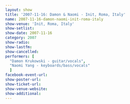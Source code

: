```yaml
---
layout: show
title: '2007-11-16: Damon & Naomi - Init, Roma, Italy'
name: 2007-11-16-damon-naomi-init-roma-italy
show-venue: 'Init, Roma, Italy'
show-setlist: 
show-date: 2007-11-16
category: 2007
show-radio: 
show-lastfm: 
show-cancelled: 
performers: [
  "Damon Krukowski - guitar/vocals",
  "Naomi Yang - keyboards/bass/vocals"
  ]
facebook-event-url: 
show-poster-url: 
show-ticket-url: 
show-venue-website: 
show-additional: 
---
```


